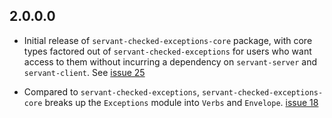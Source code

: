 ## 2.0.0.0

*    Initial release of `servant-checked-exceptions-core` package, with
     core types factored out of `servant-checked-exceptions` for users
     who want access to them without incurring a dependency on `servant-server`
     and `servant-client`. See
    [issue 25](https://github.com/cdepillabout/servant-checked-exceptions/issues/25)

*    Compared to `servant-checked-exceptions`, `servant-checked-exceptions-core`
     breaks up the `Exceptions` module into `Verbs` and `Envelope`.
    [issue 18](https://github.com/cdepillabout/servant-checked-exceptions/issues/18)
